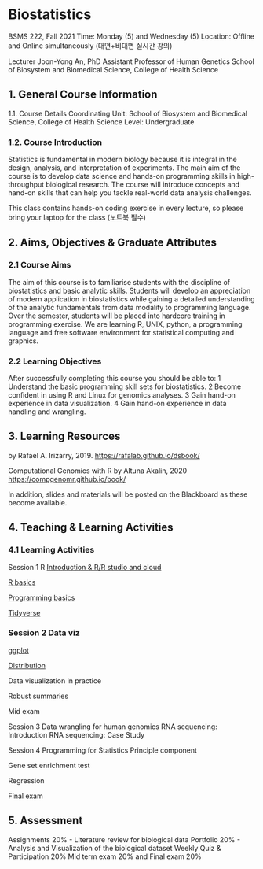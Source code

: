# Biostatistics 
BSMS 222, Fall 2021
Time: Monday (5) and Wednesday (5)
Location: Offline and Online simultaneously (대면+비대면 실시간 강의)

Lecturer
Joon-Yong An, PhD
Assistant Professor of Human Genetics
School of Biosystem and Biomedical Science, College of Health Science

## 1. General Course Information
1.1. Course Details
Coordinating Unit: School of Biosystem and Biomedical Science, College of Health Science
Level: Undergraduate 

### 1.2. Course Introduction
Statistics is fundamental in modern biology because it is integral in the design, analysis, and interpretation of experiments. The main aim of the course is to develop data science and hands-on programming skills in high-throughput biological research. The course will introduce concepts and hand-on skills that can help you tackle real-world data analysis challenges. 

This class contains hands-on coding exercise in every lecture, so please bring your laptop for the class (노트북 필수)

## 2. Aims, Objectives & Graduate Attributes
### 2.1 Course Aims
The aim of this course is to familiarise students with the discipline of biostatistics and basic analytic skills. Students will develop an appreciation of modern application in biostatistics while gaining a detailed understanding of the analytic fundamentals from data modality to programming language. Over the semester, students will be placed into hardcore training in programming exercise. We are learning R, UNIX, python, a programming language and free software environment for statistical computing and graphics. 

### 2.2 Learning Objectives
After successfully completing this course you should be able to:
1  Understand the basic programming skill sets for biostatistics.
2  Become confident in using R and Linux for genomics analyses.
3  Gain hand-on experience in data visualization.
4  Gain hand-on experience in data handling and wrangling. 

## 3. Learning Resources
<Introduction to Data Science> by Rafael A. Irizarry, 2019. 
https://rafalab.github.io/dsbook/

Computational Genomics with R by Altuna Akalin, 2020
https://compgenomr.github.io/book/ 

In addition, slides and materials will be posted on the Blackboard as these become available.


## 4. Teaching & Learning Activities
### 4.1 Learning Activities
Session 1 R 
[Introduction & R/R studio and cloud](https://docs.google.com/presentation/d/1io0lPt04rNdfhjfUWTTEyVHZfQqy-3IcSZn0_xB7ys8/edit?usp=sharing)
  
[R basics](https://docs.google.com/presentation/d/1itIg6Thp6sn6Saaw3rQNl07XppmqAUtsGwhLSCHnl8I/edit?usp=sharing)
  
[Programming basics](https://docs.google.com/presentation/d/1kGtbLJxBNW-MZMkpgzAwo6vBumdi2RQU2rQypZMfl-I/edit?usp=sharing)
  
[Tidyverse](https://docs.google.com/presentation/d/19xiT-7wL7UKr9IT82wd9kpgmRUbli6D8UFAyNbob6-k/edit?usp=sharing)

### Session 2 Data viz
[ggplot](https://docs.google.com/presentation/d/1EGhScgT-2l2O1UohW3Zo_Hp9-TF4f-lnh_L0slNmxaA/edit?usp=sharing)
  
[Distribution](https://docs.google.com/presentation/d/1x9fRYL5vqiDJyR1di8I0C4_YLd4gyMJ3rJf9O8YR3kw/edit?usp=sharing)
  
Data visualization in practice
  
Robust summaries 

Mid exam

Session 3 Data wrangling for human genomics
RNA sequencing: Introduction
RNA sequencing: Case Study

Session 4 Programming for Statistics
Principle component
  
Gene set enrichment test
  
Regression

Final exam

## 5. Assessment
Assignments 20% - Literature review for biological data
Portfolio 20% - Analysis and Visualization of the biological dataset
Weekly Quiz & Participation 20% 
Mid term exam 20% and Final exam 20%



